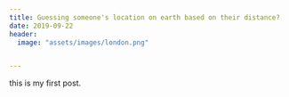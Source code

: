 ```yaml
---
title: Guessing someone's location on earth based on their distance?
date: 2019-09-22
header:
  image: "assets/images/london.png"


---
```



this is my first post.
